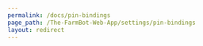 ```yaml
---
permalink: /docs/pin-bindings
page_path: /The-FarmBot-Web-App/settings/pin-bindings
layout: redirect
---
```

